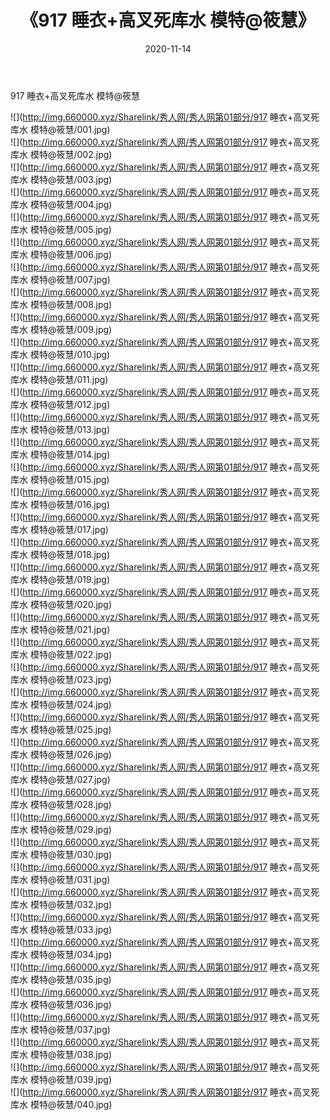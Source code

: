 ﻿---
layout: post
title:  《917 睡衣+高叉死库水 模特@筱慧》
date:   2020-11-14
img: http://img.660000.xyz/Sharelink/秀人网/秀人网第01部分/917 睡衣+高叉死库水 模特@筱慧/000.jpg
categories: [美女, 清纯, 唯美]
---

917 睡衣+高叉死库水 模特@筱慧

  ![](http://img.660000.xyz/Sharelink/秀人网/秀人网第01部分/917 睡衣+高叉死库水 模特@筱慧/001.jpg) <br> ![](http://img.660000.xyz/Sharelink/秀人网/秀人网第01部分/917 睡衣+高叉死库水 模特@筱慧/002.jpg) <br> ![](http://img.660000.xyz/Sharelink/秀人网/秀人网第01部分/917 睡衣+高叉死库水 模特@筱慧/003.jpg) <br> ![](http://img.660000.xyz/Sharelink/秀人网/秀人网第01部分/917 睡衣+高叉死库水 模特@筱慧/004.jpg) <br> ![](http://img.660000.xyz/Sharelink/秀人网/秀人网第01部分/917 睡衣+高叉死库水 模特@筱慧/005.jpg) <br> ![](http://img.660000.xyz/Sharelink/秀人网/秀人网第01部分/917 睡衣+高叉死库水 模特@筱慧/006.jpg) <br> ![](http://img.660000.xyz/Sharelink/秀人网/秀人网第01部分/917 睡衣+高叉死库水 模特@筱慧/007.jpg) <br> ![](http://img.660000.xyz/Sharelink/秀人网/秀人网第01部分/917 睡衣+高叉死库水 模特@筱慧/008.jpg) <br> ![](http://img.660000.xyz/Sharelink/秀人网/秀人网第01部分/917 睡衣+高叉死库水 模特@筱慧/009.jpg) <br> ![](http://img.660000.xyz/Sharelink/秀人网/秀人网第01部分/917 睡衣+高叉死库水 模特@筱慧/010.jpg) <br> ![](http://img.660000.xyz/Sharelink/秀人网/秀人网第01部分/917 睡衣+高叉死库水 模特@筱慧/011.jpg) <br> ![](http://img.660000.xyz/Sharelink/秀人网/秀人网第01部分/917 睡衣+高叉死库水 模特@筱慧/012.jpg) <br> ![](http://img.660000.xyz/Sharelink/秀人网/秀人网第01部分/917 睡衣+高叉死库水 模特@筱慧/013.jpg) <br> ![](http://img.660000.xyz/Sharelink/秀人网/秀人网第01部分/917 睡衣+高叉死库水 模特@筱慧/014.jpg) <br> ![](http://img.660000.xyz/Sharelink/秀人网/秀人网第01部分/917 睡衣+高叉死库水 模特@筱慧/015.jpg) <br> ![](http://img.660000.xyz/Sharelink/秀人网/秀人网第01部分/917 睡衣+高叉死库水 模特@筱慧/016.jpg) <br> ![](http://img.660000.xyz/Sharelink/秀人网/秀人网第01部分/917 睡衣+高叉死库水 模特@筱慧/017.jpg) <br> ![](http://img.660000.xyz/Sharelink/秀人网/秀人网第01部分/917 睡衣+高叉死库水 模特@筱慧/018.jpg) <br> ![](http://img.660000.xyz/Sharelink/秀人网/秀人网第01部分/917 睡衣+高叉死库水 模特@筱慧/019.jpg) <br> ![](http://img.660000.xyz/Sharelink/秀人网/秀人网第01部分/917 睡衣+高叉死库水 模特@筱慧/020.jpg) <br> ![](http://img.660000.xyz/Sharelink/秀人网/秀人网第01部分/917 睡衣+高叉死库水 模特@筱慧/021.jpg) <br> ![](http://img.660000.xyz/Sharelink/秀人网/秀人网第01部分/917 睡衣+高叉死库水 模特@筱慧/022.jpg) <br> ![](http://img.660000.xyz/Sharelink/秀人网/秀人网第01部分/917 睡衣+高叉死库水 模特@筱慧/023.jpg) <br> ![](http://img.660000.xyz/Sharelink/秀人网/秀人网第01部分/917 睡衣+高叉死库水 模特@筱慧/024.jpg) <br> ![](http://img.660000.xyz/Sharelink/秀人网/秀人网第01部分/917 睡衣+高叉死库水 模特@筱慧/025.jpg) <br> ![](http://img.660000.xyz/Sharelink/秀人网/秀人网第01部分/917 睡衣+高叉死库水 模特@筱慧/026.jpg) <br> ![](http://img.660000.xyz/Sharelink/秀人网/秀人网第01部分/917 睡衣+高叉死库水 模特@筱慧/027.jpg) <br> ![](http://img.660000.xyz/Sharelink/秀人网/秀人网第01部分/917 睡衣+高叉死库水 模特@筱慧/028.jpg) <br> ![](http://img.660000.xyz/Sharelink/秀人网/秀人网第01部分/917 睡衣+高叉死库水 模特@筱慧/029.jpg) <br> ![](http://img.660000.xyz/Sharelink/秀人网/秀人网第01部分/917 睡衣+高叉死库水 模特@筱慧/030.jpg) <br> ![](http://img.660000.xyz/Sharelink/秀人网/秀人网第01部分/917 睡衣+高叉死库水 模特@筱慧/031.jpg) <br> ![](http://img.660000.xyz/Sharelink/秀人网/秀人网第01部分/917 睡衣+高叉死库水 模特@筱慧/032.jpg) <br> ![](http://img.660000.xyz/Sharelink/秀人网/秀人网第01部分/917 睡衣+高叉死库水 模特@筱慧/033.jpg) <br> ![](http://img.660000.xyz/Sharelink/秀人网/秀人网第01部分/917 睡衣+高叉死库水 模特@筱慧/034.jpg) <br> ![](http://img.660000.xyz/Sharelink/秀人网/秀人网第01部分/917 睡衣+高叉死库水 模特@筱慧/035.jpg) <br> ![](http://img.660000.xyz/Sharelink/秀人网/秀人网第01部分/917 睡衣+高叉死库水 模特@筱慧/036.jpg) <br> ![](http://img.660000.xyz/Sharelink/秀人网/秀人网第01部分/917 睡衣+高叉死库水 模特@筱慧/037.jpg) <br> ![](http://img.660000.xyz/Sharelink/秀人网/秀人网第01部分/917 睡衣+高叉死库水 模特@筱慧/038.jpg) <br> ![](http://img.660000.xyz/Sharelink/秀人网/秀人网第01部分/917 睡衣+高叉死库水 模特@筱慧/039.jpg) <br> ![](http://img.660000.xyz/Sharelink/秀人网/秀人网第01部分/917 睡衣+高叉死库水 模特@筱慧/040.jpg) <br>